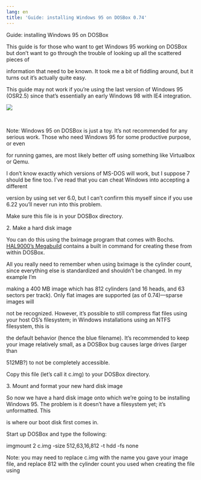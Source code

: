 ```yaml
---
lang: en
title: 'Guide: installing Windows 95 on DOSBox 0.74'
---
```


Guide: installing Windows 95 on DOSBox 

This guide is for those who want to get Windows 95 working on DOSBox but don’t want to go through the trouble of looking up all the scattered pieces of 

information that need to be known. It took me a bit of fiddling around, but it turns out it’s actually quite easy. 

This guide may not work if you’re using the last version of Windows 95 (OSR2.5) since that’s essentially an early Windows 98 with IE4 integration. 

![][1]

 

Note: Windows 95 on DOSBox is just a toy. It’s not recommended for any serious work. Those who need Windows 95 for some productive purpose, or even 

for running games, are most likely better off using something like Virtualbox or Qemu. 

I don’t know exactly which versions of MS-DOS will work, but I suppose 7 should be fine too. I’ve read that you can cheat Windows into accepting a different 

version by using set ver 6.0, but I can’t confirm this myself since if you use 6.22 you’ll never run into this problem. 

Make sure this file is in your DOSBox directory. 

2\. Make a hard disk image 

You can do this using the bximage program that comes with Bochs. ​[HAL9000’s Megabuild​] contains a built in command for creating these from within DOSBox. 

All you really need to remember when using bximage is the cylinder count, since everything else is standardized and shouldn’t be changed. In my example I’m 

making a 400 MB image which has 812 cylinders (and 16 heads, and 63 sectors per track). Only flat images are supported (as of 0.74)—sparse images will 

not be recognized. However, it’s possible to still compress flat files using your host OS’s filesystem; in Windows installations using an NTFS filesystem, this is 

the default behavior (hence the blue filename). It’s recommended to keep your image relatively small, as a DOSBox bug causes large drives (larger than 

512MB?) to not be completely accessible. 

Copy this file (let’s call it c.img) to your DOSBox directory. 

3\. Mount and format your new hard disk image  

So now we have a hard disk image onto which we’re going to be installing Windows 95. The problem is it doesn’t have a filesystem yet; it’s unformatted. This 

is where our boot disk first comes in.  

Start up DOSBox and type the following:  

imgmount 2 c.img -size 512,63,16,812 -t hdd -fs none 

Note: you may need to replace ​c.img​ with the name you gave your image file, and replace ​812​ with the cylinder count you used when creating the file using 

  [1]: https://ssl.gstatic.com/docs/common/warning.png
  [HAL9000’s Megabuild​]: http://home.arcor.de/h-a-l-9000/

